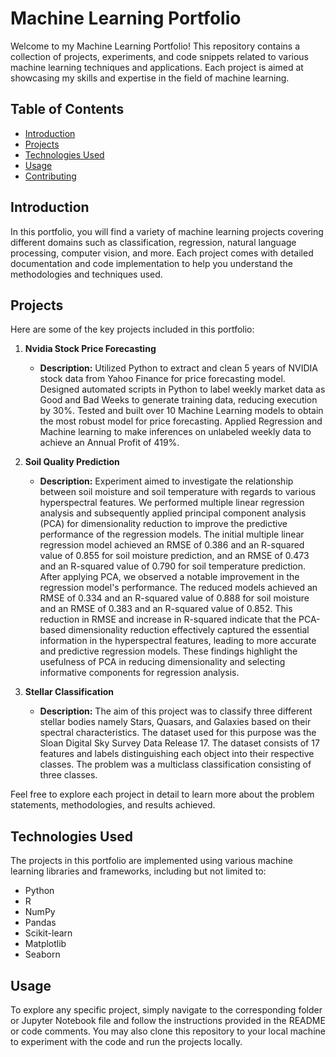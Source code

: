 # Machine Learning Portfolio

Welcome to my Machine Learning Portfolio! This repository contains a collection of projects, experiments, and code snippets related to various machine learning techniques and applications. Each project is aimed at showcasing my skills and expertise in the field of machine learning.

## Table of Contents

- [Introduction](#introduction)
- [Projects](#projects)
- [Technologies Used](#technologies-used)
- [Usage](#usage)
- [Contributing](#contributing)

## Introduction

In this portfolio, you will find a variety of machine learning projects covering different domains such as classification, regression, natural language processing, computer vision, and more. Each project comes with detailed documentation and code implementation to help you understand the methodologies and techniques used.

## Projects

Here are some of the key projects included in this portfolio:

1. **Nvidia Stock Price Forecasting**
   - **Description:** Utilized Python to extract and clean 5 years of NVIDIA stock data from Yahoo Finance for price forecasting model. Designed automated scripts in Python to label weekly market data as Good and Bad Weeks to generate training data, reducing execution by 30%. Tested and built over 10 Machine Learning models to obtain the most robust model for price forecasting. Applied Regression and Machine learning to make inferences on unlabeled weekly data to achieve an Annual Profit of 419%.


2. **Soil Quality Prediction**
   - **Description:** Experiment aimed to investigate the relationship between soil moisture and soil temperature with regards to various hyperspectral features. We performed multiple linear regression analysis and subsequently applied principal component analysis (PCA) for dimensionality reduction to improve the predictive performance of the regression models. The initial multiple linear regression model achieved an RMSE of 0.386 and an R-squared value of 0.855 for soil moisture prediction, and an RMSE of 0.473 and an R-squared value of 0.790 for soil temperature prediction. After applying PCA, we observed a notable improvement in the regression model's performance. The reduced models achieved an RMSE of 0.334 and an R-squared value of 0.888 for soil moisture and an RMSE of 0.383 and an R-squared value of 0.852. This reduction in RMSE and increase in R-squared indicate that the PCA-based dimensionality reduction effectively captured the essential information in the hyperspectral features, leading to more accurate and predictive regression models. These findings highlight the usefulness of PCA in reducing dimensionality and selecting informative components for regression analysis.

3. **Stellar Classification**
   - **Description:** The aim of this project was to classify three different stellar bodies namely Stars, Quasars, and Galaxies based on their spectral characteristics. The dataset used for this purpose was the Sloan Digital Sky Survey Data Release 17. The dataset consists of 17 features and labels distinguishing each object into their respective classes. The problem was a multiclass classification consisting of three classes.
  
Feel free to explore each project in detail to learn more about the problem statements, methodologies, and results achieved.

## Technologies Used

The projects in this portfolio are implemented using various machine learning libraries and frameworks, including but not limited to:

- Python
- R 
- NumPy
- Pandas
- Scikit-learn
- Matplotlib
- Seaborn

## Usage

To explore any specific project, simply navigate to the corresponding folder or Jupyter Notebook file and follow the instructions provided in the README or code comments. You may also clone this repository to your local machine to experiment with the code and run the projects locally.
